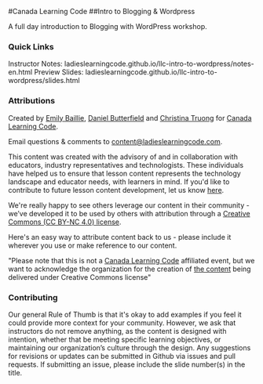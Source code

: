 #Canada Learning Code
##Intro to Blogging & Wordpress

A full day introduction to Blogging with WordPress workshop.

### Quick Links

Instructor Notes: ladieslearningcode.github.io/llc-intro-to-wordpress/notes-en.html
Preview Slides: ladieslearningcode.github.io/llc-intro-to-wordpress/slides.html


### Attributions

Created by [Emily Baillie](https://twitter.com/EmilyBaillie), [Daniel Butterfield](http://www.stelsewhereweb.com) and [Christina Truong](http://christinatruong.com) for [Canada Learning Code](https://www.canadalearningcode.ca/).

Email questions & comments to <content@ladieslearningcode.com>.

This content was created with the advisory of and in collaboration with educators, industry representatives and technologists. These individuals have helped us to ensure that lesson content represents the technology landscape and educator needs, with learners in mind. If you'd like to contribute to future lesson content development, let us know [here](https://docs.google.com/forms/d/e/1FAIpQLSfJ8NSMKVAmzpdn3EAymxCbDDz3XZPxyDdmtQ87GECuvXzzDQ/viewform).

We're really happy to see others leverage our content in their community - we’ve developed it to be used by others with attribution through a [Creative Commons (CC BY-NC 4.0) license](https://creativecommons.org/licenses/by-nc/4.0/).

Here's an easy way to attribute content back to us - please include it wherever you use or make reference to our content.

"Please note that this is not a [Canada Learning Code](https://www.canadalearningcode.ca/) affiliated event, but we want to acknowledge the organization for the creation of [the content](https://github.com/ladieslearningcode/llc-intro-to-wordpress) being delivered under Creative Commons license"


### Contributing

Our general Rule of Thumb is that it's okay to add examples if you feel it could provide more context for your community. However, we ask that instructors do not remove anything, as the content is designed with intention, whether that be meeting specific learning objectives, or maintaining our organization’s culture through the design.  Any suggestions for revisions or updates can be submitted in Github via issues and pull requests. If submitting an issue, please include the slide number(s) in the title.
